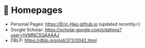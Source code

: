 # 📎 Homepages
- Personal Pages: https://Eric-Hao.github.io (updated recently🔥)
- Google Scholar: https://scholar.google.com/citations?user=hVMNCSQAAAAJ
- DBLP: https://dblp.org/pid/372/0042.html
